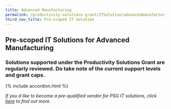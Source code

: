 ```yaml
---
title: Advanced Manufacturing
permalink: /productivity-solutions-grant/ITSolution/advancedmanufacturing/
third_nav_title: Pre-scoped IT Solution
---
```


## Pre-scoped IT Solutions for Advanced Manufacturing

### Solutions supported under the Productivity Solutions Grant are regularly reviewed. Do take note of the current support levels and grant caps.

{% include accordion.html %}

_If you d like to become a pre-qualified vendor for PSG IT solutions, click <a target='_blank' rel='noopener' href='https://www.imda.gov.sg/icmvendors' >here</a> to find out more._

